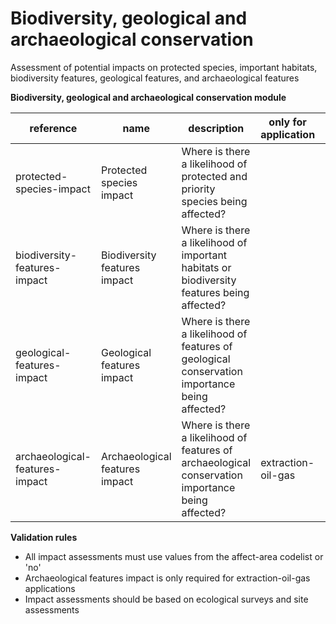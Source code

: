 # Biodiversity, geological and archaeological conservation

Assessment of potential impacts on protected species, important habitats, 
biodiversity features, geological features, and archaeological features


**Biodiversity, geological and archaeological conservation module**

| reference | name | description | only for application | requirement | notes |
| --- | --- | --- | --- | --- | --- |
| protected-species-impact | Protected species impact | Where is there a likelihood of protected and priority species being affected? |  | MUST | Select from the **affected-area-type** enum |
| biodiversity-features-impact | Biodiversity features impact | Where is there a likelihood of important habitats or biodiversity features being affected? |  | MUST | Select from the **affected-area-type** enum |
| geological-features-impact | Geological features impact | Where is there a likelihood of features of geological conservation importance being affected? |  | MUST | Select from the **affected-area-type** enum |
| archaeological-features-impact | Archaeological features impact | Where is there a likelihood of features of archaeological conservation importance being affected? | extraction-oil-gas | MUST | Select from the **affected-area-type** enum |

**Validation rules**

- All impact assessments must use values from the affect-area codelist or 'no'
- Archaeological features impact is only required for extraction-oil-gas applications
- Impact assessments should be based on ecological surveys and site assessments